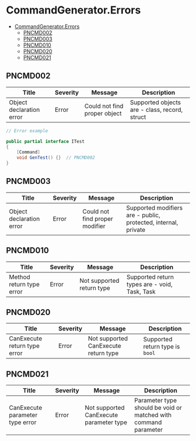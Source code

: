 ﻿# CommandGenerator.Errors


- [CommandGenerator.Errors](#commandgeneratorerrors)
  - [PNCMD002](#pncmd002)
  - [PNCMD003](#pncmd003)
  - [PNCMD010](#pncmd010)
  - [PNCMD020](#pncmd020)
  - [PNCMD021](#pncmd021)


## PNCMD002


|Title|Severity|Message|Description|
|---|---|---|---|
|Object declaration error|Error|Could not find proper object|Supported objects are - class, record, struct|

```cs
// Error example

public partial interface ITest
{
    [Command]
    void GenTest() {}  // PNCMD002
}
```


## PNCMD003


|Title|Severity|Message|Description|
|---|---|---|---|
|Object declaration error|Error|Could not find proper modifier|Supported modifiers are - public, protected, internal, private|


## PNCMD010


|Title|Severity|Message|Description|
|---|---|---|---|
|Method return type error|Error|Not supported return type|Supported return types are - void, Task, Task<T>|


## PNCMD020

|Title|Severity|Message|Description|
|---|---|---|---|
|CanExecute return type error|Error|Not supported CanExecute return type|Supported return type is `bool`|


## PNCMD021


|Title|Severity|Message|Description|
|---|---|---|---|
|CanExecute parameter type error|Error|Not supported CanExecute parameter type|Parameter type should be void or matched with command parameter|
